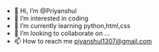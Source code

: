 - 👋 Hi, I’m @Priyanshul
- 👀 I’m interested in coding
- 🌱 I’m currently learning python,html,css
- 💞️ I’m looking to collaborate on ...
- 📫 How to reach me piyanshul1307@gmail.com

<!---
Priyanshul130/Priyanshul130 is a ✨ special ✨ repository because its `README.md` (this file) appears on your GitHub profile.
You can click the Preview link to take a look at your changes.
--->
